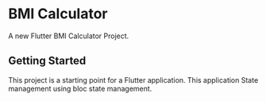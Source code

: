 # BMI Calculator

A new Flutter BMI Calculator Project.

## Getting Started

This project is a starting point for a Flutter application.
This application State management using bloc state management.
